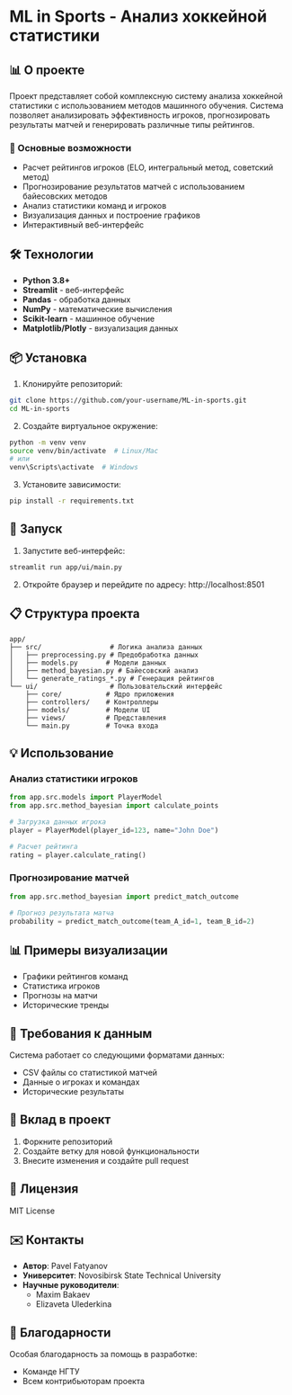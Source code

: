 # ML in Sports - Анализ хоккейной статистики

## 📊 О проекте

Проект представляет собой комплексную систему анализа хоккейной статистики с использованием методов машинного обучения. Система позволяет анализировать эффективность игроков, прогнозировать результаты матчей и генерировать различные типы рейтингов.

### 🎯 Основные возможности

- Расчет рейтингов игроков (ELO, интегральный метод, советский метод)
- Прогнозирование результатов матчей с использованием байесовских методов
- Анализ статистики команд и игроков
- Визуализация данных и построение графиков
- Интерактивный веб-интерфейс

## 🛠 Технологии

- **Python 3.8+**
- **Streamlit** - веб-интерфейс
- **Pandas** - обработка данных
- **NumPy** - математические вычисления
- **Scikit-learn** - машинное обучение
- **Matplotlib/Plotly** - визуализация данных

## 📦 Установка

1. Клонируйте репозиторий:
```bash
git clone https://github.com/your-username/ML-in-sports.git
cd ML-in-sports
```

2. Создайте виртуальное окружение:
```bash
python -m venv venv
source venv/bin/activate  # Linux/Mac
# или
venv\Scripts\activate  # Windows
```

3. Установите зависимости:
```bash
pip install -r requirements.txt
```

## 🚀 Запуск

1. Запустите веб-интерфейс:
```bash
streamlit run app/ui/main.py
```

2. Откройте браузер и перейдите по адресу: http://localhost:8501

## 📋 Структура проекта

```
app/
├── src/                 # Логика анализа данных
│   ├── preprocessing.py # Предобработка данных
│   ├── models.py       # Модели данных
│   ├── method_bayesian.py # Байесовский анализ
│   └── generate_ratings_*.py # Генерация рейтингов
└── ui/                  # Пользовательский интерфейс
    ├── core/           # Ядро приложения
    ├── controllers/    # Контроллеры
    ├── models/         # Модели UI
    ├── views/          # Представления
    └── main.py         # Точка входа
```

## 💡 Использование

### Анализ статистики игроков

```python
from app.src.models import PlayerModel
from app.src.method_bayesian import calculate_points

# Загрузка данных игрока
player = PlayerModel(player_id=123, name="John Doe")

# Расчет рейтинга
rating = player.calculate_rating()
```

### Прогнозирование матчей

```python
from app.src.method_bayesian import predict_match_outcome

# Прогноз результата матча
probability = predict_match_outcome(team_A_id=1, team_B_id=2)
```

## 📊 Примеры визуализации

- Графики рейтингов команд
- Статистика игроков
- Прогнозы на матчи
- Исторические тренды

## 📝 Требования к данным

Система работает со следующими форматами данных:
- CSV файлы со статистикой матчей
- Данные о игроках и командах
- Исторические результаты

## 🤝 Вклад в проект

1. Форкните репозиторий
2. Создайте ветку для новой функциональности
3. Внесите изменения и создайте pull request

## 📄 Лицензия

MIT License

## ✉️ Контакты

- **Автор**: Pavel Fatyanov
- **Университет**: Novosibirsk State Technical University
- **Научные руководители**: 
  - Maxim Bakaev
  - Elizaveta Ulederkina

## 🙏 Благодарности

Особая благодарность за помощь в разработке:
- Команде НГТУ
- Всем контрибьюторам проекта